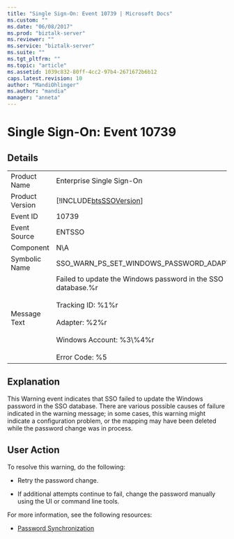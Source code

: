 ```yaml
---
title: "Single Sign-On: Event 10739 | Microsoft Docs"
ms.custom: ""
ms.date: "06/08/2017"
ms.prod: "biztalk-server"
ms.reviewer: ""
ms.service: "biztalk-server"
ms.suite: ""
ms.tgt_pltfrm: ""
ms.topic: "article"
ms.assetid: 1039c832-80ff-4cc2-97b4-2671672b6b12
caps.latest.revision: 10
author: "MandiOhlinger"
ms.author: "mandia"
manager: "anneta"
---
```

# Single Sign-On: Event 10739
## Details  
  
|||  
|-|-|  
|Product Name|Enterprise Single Sign-On|  
|Product Version|[!INCLUDE[btsSSOVersion](../includes/btsssoversion-md.md)]|  
|Event ID|10739|  
|Event Source|ENTSSO|  
|Component|N\A|  
|Symbolic Name|SSO_WARN_PS_SET_WINDOWS_PASSWORD_ADAPTER|  
|Message Text|Failed to update the Windows password in the SSO database.%r<br /><br /> Tracking ID: %1%r<br /><br /> Adapter: %2%r<br /><br /> Windows Account: %3\\%4%r<br /><br /> Error Code: %5|  
  
## Explanation  
 This Warning event indicates that SSO failed to update the Windows password in the SSO database. There are various possible causes of failure indicated in the warning message; in some cases, this warning might indicate a configuration problem, or the mapping may have been deleted while the password change was in process.  
  
## User Action  
 To resolve this warning, do the following:  
  
-   Retry the password change.  
  
-   If additional attempts continue to fail, change the password manually using the UI or command line tools.  
  
 For more information, see the following resources:  
  
-   [Password Synchronization](../core/password-synchronization2.md)